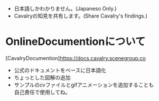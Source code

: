 - 日本語しかわかりません。(Japaneso Only.)
- Cavalryの知見を共有します。(Share Cavalry's findings.)
# OnlineDocumentionについて
[CavalryDocumention]https://docs.cavalry.scenegroup.co
- 公式のドキュメントをベースに日本語化
- ちょっとした図解の追加
- サンプルのcvファイルとgifアニメーションを追加することも  
自己責任で使用してね。

